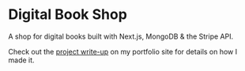 # Digital Book Shop

A shop for digital books built with Next.js, MongoDB & the Stripe API.

Check out the [project write-up](https://danedwardsdeveloper.com/projects/digital-book-shop) on my
portfolio site for details on how I made it.
